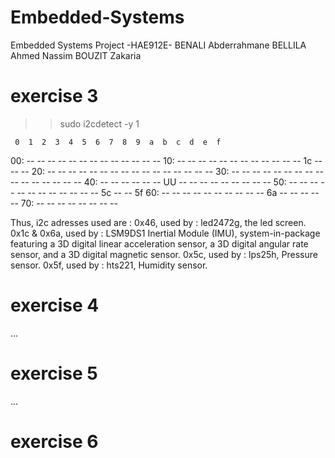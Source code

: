 # Embedded-Systems
Embedded Systems Project -HAE912E-
BENALI Abderrahmane
BELLILA Ahmed Nassim
BOUZIT Zakaria

# exercise 3
>> sudo i2cdetect -y 1


     0  1  2  3  4  5  6  7  8  9  a  b  c  d  e  f
00:          -- -- -- -- -- -- -- -- -- -- -- -- --
10: -- -- -- -- -- -- -- -- -- -- -- -- 1c -- -- --
20: -- -- -- -- -- -- -- -- -- -- -- -- -- -- -- --
30: -- -- -- -- -- -- -- -- -- -- -- -- -- -- -- --
40: -- -- -- -- -- -- UU -- -- -- -- -- -- -- -- --
50: -- -- -- -- -- -- -- -- -- -- -- -- 5c -- -- 5f
60: -- -- -- -- -- -- -- -- -- -- 6a -- -- -- -- --
70: -- -- -- -- -- -- -- --

Thus, i2c adresses used are : 
0x46, used by : led2472g, the led screen.
0x1c & 0x6a, used by : LSM9DS1 Inertial Module (IMU), system-in-package featuring a 3D digital linear acceleration sensor, a 3D digital angular rate sensor, and a 3D digital magnetic sensor.
0x5c, used by : lps25h, Pressure sensor.
0x5f, used by : hts221, Humidity sensor.

# exercise 4
...

# exercise 5
...

# exercise 6
